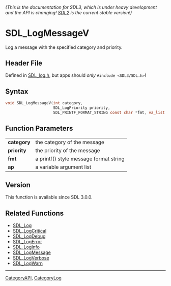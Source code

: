 ###### (This is the documentation for SDL3, which is under heavy development and the API is changing! [SDL2](https://wiki.libsdl.org/SDL2/) is the current stable version!)
# SDL_LogMessageV

Log a message with the specified category and priority.

## Header File

Defined in [SDL_log.h](https://github.com/libsdl-org/SDL/blob/main/include/SDL3/SDL_log.h), but apps should _only_ `#include <SDL3/SDL.h>`!

## Syntax

```c
void SDL_LogMessageV(int category,
                     SDL_LogPriority priority,
                     SDL_PRINTF_FORMAT_STRING const char *fmt, va_list ap) SDL_PRINTF_VARARG_FUNCV(3);

```

## Function Parameters

|                  |                                        |
| ---------------- | -------------------------------------- |
| **category**     | the category of the message            |
| **priority**     | the priority of the message            |
| **fmt**          | a printf() style message format string |
| **ap**           | a variable argument list               |

## Version

This function is available since SDL 3.0.0.

## Related Functions

* [SDL_Log](SDL_Log)
* [SDL_LogCritical](SDL_LogCritical)
* [SDL_LogDebug](SDL_LogDebug)
* [SDL_LogError](SDL_LogError)
* [SDL_LogInfo](SDL_LogInfo)
* [SDL_LogMessage](SDL_LogMessage)
* [SDL_LogVerbose](SDL_LogVerbose)
* [SDL_LogWarn](SDL_LogWarn)

----
[CategoryAPI](CategoryAPI), [CategoryLog](CategoryLog)


